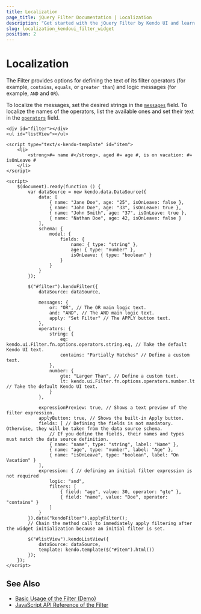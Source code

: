 ```yaml
---
title: Localization
page_title: jQuery Filter Documentation | Localization
description: "Get started with the jQuery Filter by Kendo UI and learn how to localize the text of its filter operators."
slug: localization_kendoui_filter_widget
position: 2
---
```


# Localization

The Filter provides options for defining the text of its filter operators (for example, `contains`, `equals`, or `greater than`) and logic messages (for example, `AND` and `OR`).

To localize the messages, set the desired strings in the [`messages`](/api/javascript/ui/filter/configuration/messages) field. To localize the names of the operators, list the available ones and set their text in the [`operators`](/api/javascript/ui/filter/configuration/operators) field.

```dojo
<div id="filter"></div>
<ul id="listView"></ul>

<script type="text/x-kendo-template" id="item">
    <li>
        <strong>#= name #</strong>, aged #= age #, is on vacation: #= isOnLeave #
    </li>
</script>

<script>
    $(document).ready(function () {
        var dataSource = new kendo.data.DataSource({
            data: [
                { name: "Jane Doe", age: "25", isOnLeave: false },
                { name: "John Doe", age: "33", isOnLeave: true },
                { name: "John Smith", age: "37", isOnLeave: true },
                { name: "Nathan Doe", age: 42, isOnLeave: false }
            ],
            schema: {
                model: {
                    fields: {
                        name: { type: "string" },
                        age: { type: "number" },
                        isOnLeave: { type: "boolean" }
                    }
                }
            }
        });

        $("#filter").kendoFilter({
            dataSource: dataSource,

            messages: {
                or: "OR", // The OR main logic text.
                and: "AND", // The AND main logic text.
                apply: "Set Filter" // The APPLY button text.
            },
            operators: {
                string: {
                    eq: kendo.ui.Filter.fn.options.operators.string.eq, // Take the default Kendo UI text.
                    contains: "Partially Matches" // Define a custom text.
                },
                number: {
                    gte: "Larger Than", // Define a custom text.
                    lt: kendo.ui.Filter.fn.options.operators.number.lt // Take the default Kendo UI text.
                }
            },

            expressionPreview: true, // Shows a text preview of the filter expression.
            applyButton: true, // Shows the built-in Apply button.
            fields: [ // Defining the fields is not mandatory. Otherwise, they will be taken from the data source schema.
                // If you define the fields, their names and types must match the data source definition.
                { name: "name", type: "string", label: "Name" },
                { name: "age", type: "number", label: "Age" },
                { name: "isOnLeave", type: "boolean", label: "On Vacation" }
            ],
            expression: { // defining an initial filter expression is not required
                logic: "and",
                filters: [
                    { field: "age", value: 30, operator: "gte" },
                    { field: "name", value: "Doe", operator: "contains" }
                ]
            }
        }).data("kendoFilter").applyFilter();
        // Chain the method call to immediately apply filtering after the widget initialization because an initial filter is set.

        $("#listView").kendoListView({
            dataSource: dataSource,
            template: kendo.template($("#item").html())
        });
    });
</script>
```

## See Also

* [Basic Usage of the Filter (Demo)](https://demos.telerik.com/kendo-ui/filter/index)
* [JavaScript API Reference of the Filter](/api/javascript/ui/filter)
